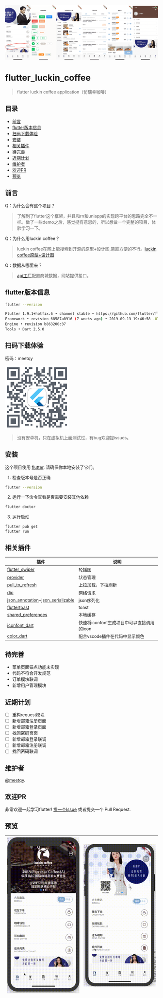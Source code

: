 <!--
 * @Author: meetqy
 * @since: 2019-11-04 11:31:29
 * @lastTime: 2019-11-20 17:38:31
 * @LastEditors: meetqy
 -->
![app_head](./readme/images/githead1.png)

# flutter_luckin_coffee

> flutter luckin coffee application（仿瑞幸咖啡）

## 目录

- [前言](#前言)
- [flutter版本信息](#flutter版本信息)
- [扫码下载体验](#扫码下载体验)
- [安装](#安装)
- [相关插件](#相关插件)
- [待完善](#待完善)
- [近期计划](#近期计划)
- [维护者](#维护者)
- [欢迎PR](#欢迎PR)
- [预览](#预览)

## 前言

Q：为什么会有这个项目？

> 了解到了flutter这个框架，并且和rn和uniapp的实现跨平台的思路完全不一样。做了一些demo之后，感觉挺有意思的，所以想做一个完整的项目，体验学习一下。

Q：为什么用luckin coffee？

> luckin coffee在网上能搜索到开源的原型+设计图,简直方便的不行。[luckin coffee原型+设计图](https://www.xiaopiu.com/square?libPop=project&libId=5c306b252d5cd56e70a1e640)

Q：数据从哪里来？

> [api工厂](https://www.it120.cc/?referrer=18046)配置商城数据，网站提供接口。

## flutter版本信息

``` sh
flutter --verison
```

``` sh
Flutter 1.9.1+hotfix.6 • channel stable • https://github.com/flutter/flutter.git
Framework • revision 68587a0916 (7 weeks ago) • 2019-09-13 19:46:58 -0700
Engine • revision b863200c37
Tools • Dart 2.5.0
```

## 扫码下载体验

密码：meetqy

![](./qrcode.png)

> 没有安卓机，只在虚拟机上面测试过，有bug欢迎提issues。

## 安装

这个项目使用 [flutter](https://github.com/flutter/flutter). 请确保你本地安装了它们。

1. 检查版本号是否正确
```sh
flutter --version
```

2. 运行一下命令查看是否需要安装其他依赖
``` sh
flutter doctor
```

3. 运行启动
```
flutter pub get
flutter run
```

## 相关插件

插件 | 说明
---- | ----
[flutter_swiper](https://github.com/best-flutter/flutter_swiper) | 轮播图
[provider](https://github.com/rrousselGit/provider) | 状态管理
[pull_to_refresh](https://github.com/bytedance/pull_to_refresh) | 上拉加载，下拉刷新
[dio](https://github.com/flutterchina/dio) | 网络请求
[json_annotation](https://github.com/dart-lang/json_serializable/tree/master/json_annotation)+[json_serializable](https://github.com/dart-lang/json_serializable) | json序列化
[fluttertoast](https://github.com/PonnamKarthik/FlutterToast) | toast
[shared_preferences](https://github.com/flutter/plugins/tree/master/packages/shared_preferences) | 本地缓存
[iconfont_dart](https://github.com/meetqy/iconfont_dart) | 快速将iconfont生成项目中可以直接调用的icon
[color_dart](https://github.com/meetqy/color_dart) | 配合vscode插件在代码中显示颜色

## 待完善

* 菜单页面锚点功能未实现
* 代码不符合开发规范
* 订单模块联调
* 新增用户管理模块

## 近期计划

- [ ] 重构request模块
- [ ] 新增邮箱注册页面
- [ ] 新增邮箱登录页面
- [ ] 找回密码页面
- [ ] 新增邮箱登录联调
- [ ] 新增邮箱注册联调
- [ ] 找回密码联调

## 维护者

[@meetqy](https://github.com/meetqy).

## 欢迎PR

非常欢迎一起学习flutter! [提一个Issue](https://github.com/meetqy/flutter_luckin_coffee/issues/new) 或者提交一个 Pull Request.

## 预览

<img src="./readme/images/1.gif" width="375"/> | <img src="./readme/images/2.gif" width="375"/> 
---- | ----
